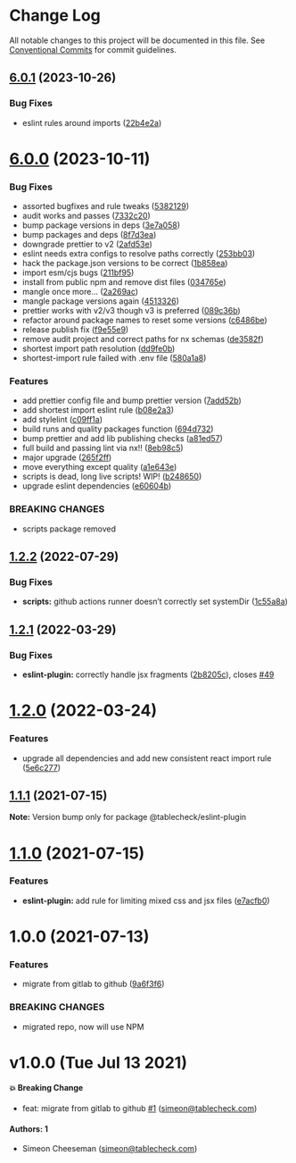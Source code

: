 # Change Log

All notable changes to this project will be documented in this file.
See [Conventional Commits](https://conventionalcommits.org) for commit guidelines.

## [6.0.1](https://github.com/tablecheck/frontend/compare/@tablecheck/eslint-plugin@6.0.0...@tablecheck/eslint-plugin@6.0.1) (2023-10-26)


### Bug Fixes

* eslint rules around imports ([22b4e2a](https://github.com/tablecheck/frontend/commit/22b4e2ae1a40928545e914f8dbba99b268ffe6a1))





# [6.0.0](https://github.com/tablecheck/frontend/compare/@tablecheck/eslint-plugin@1.2.2...@tablecheck/eslint-plugin@6.0.0) (2023-10-11)


### Bug Fixes

* assorted bugfixes and rule tweaks ([5382129](https://github.com/tablecheck/frontend/commit/5382129275d2ed5d6c619ab1863fc2b8316e3b97))
* audit works and passes ([7332c20](https://github.com/tablecheck/frontend/commit/7332c2004082c17c20bd39fb3813d32a37af83d6))
* bump package versions in deps ([3e7a058](https://github.com/tablecheck/frontend/commit/3e7a0584f2a4e984a47c0d2431a2f6c532c6f794))
* bump packages and deps ([8f7d3ea](https://github.com/tablecheck/frontend/commit/8f7d3eade57beb24affa283690e907251a2345c1))
* downgrade prettier to v2 ([2afd53e](https://github.com/tablecheck/frontend/commit/2afd53e06da958e7211daf14bf24a0053ab55dba))
* eslint needs extra configs to resolve paths correctly ([253bb03](https://github.com/tablecheck/frontend/commit/253bb035111fe5031b621c7cf651ca99ffb68a15))
* hack the package.json versions to be correct ([1b858ea](https://github.com/tablecheck/frontend/commit/1b858eab9ba0de977087116603e4c1890b6d2afe))
* import esm/cjs bugs ([211bf95](https://github.com/tablecheck/frontend/commit/211bf95c64851427f47c33767194278f8f57d7a6))
* install from public npm and remove dist files ([034765e](https://github.com/tablecheck/frontend/commit/034765e7128a1e9e6fe5970d7dac57c207d0a221))
* mangle once more… ([2a269ac](https://github.com/tablecheck/frontend/commit/2a269ac580d662e0f63b9a90e2df96bc67dcd52c))
* mangle package versions again ([4513326](https://github.com/tablecheck/frontend/commit/4513326b88ed15769a35790ba0b6fea9af3648a7))
* prettier works with v2/v3 though v3 is preferred ([089c36b](https://github.com/tablecheck/frontend/commit/089c36b1fbbfd4583ed58f6a9570ecc980139abc))
* refactor around package names to reset some versions ([c6486be](https://github.com/tablecheck/frontend/commit/c6486be9e6e0f6ff2c79c48be484f99417db39b4))
* release publish fix ([f9e55e9](https://github.com/tablecheck/frontend/commit/f9e55e9cf3651cad4fd1d79d18735b9cea70396b))
* remove audit project and correct paths for nx schemas ([de3582f](https://github.com/tablecheck/frontend/commit/de3582f500210a398df306866072c66e89ea9668))
* shortest import path resolution ([dd9fe0b](https://github.com/tablecheck/frontend/commit/dd9fe0b1bd90611483ad33a6a254f925deb023ae))
* shortest-import rule failed with .env file ([580a1a8](https://github.com/tablecheck/frontend/commit/580a1a8620ba6365a126a433a7809eada56c4074))


### Features

* add prettier config file and bump prettier version ([7add52b](https://github.com/tablecheck/frontend/commit/7add52bfa6ffdaa065df490c8320f8025579a0d6))
* add shortest import eslint rule ([b08e2a3](https://github.com/tablecheck/frontend/commit/b08e2a370b162a85e28a3340c1cfaac289b5b8f7))
* add stylelint ([c09ff1a](https://github.com/tablecheck/frontend/commit/c09ff1a07bda4d410ec2859be8d2a8ebc2fd80ae))
* build runs and quality packages function ([694d732](https://github.com/tablecheck/frontend/commit/694d7327828f54794a5f4d9f6b56c116adb967d2))
* bump prettier and add lib publishing checks ([a81ed57](https://github.com/tablecheck/frontend/commit/a81ed574359fa226ca13f824a0c46cb94e524b69))
* full build and passing lint via nx!! ([8eb98c5](https://github.com/tablecheck/frontend/commit/8eb98c51c72335db82550536acb35881958eea8c))
* major upgrade ([265f2ff](https://github.com/tablecheck/frontend/commit/265f2ffe33dd2afbd7c41ec261558a405a6eb67f))
* move everything except quality ([a1e643e](https://github.com/tablecheck/frontend/commit/a1e643eb8f2299623d070b56fc85e982dd088655))
* scripts is dead, long live scripts! WIP! ([b248650](https://github.com/tablecheck/frontend/commit/b2486506f43f40ed98a602e309fe3b58dcb845d5))
* upgrade eslint dependencies ([e60604b](https://github.com/tablecheck/frontend/commit/e60604bcf9e5389f51cbe0b828d95198ab78931a))


### BREAKING CHANGES

* scripts package removed





## [1.2.2](https://github.com/tablecheck/frontend/compare/@tablecheck/eslint-plugin@1.2.1...@tablecheck/eslint-plugin@1.2.2) (2022-07-29)


### Bug Fixes

* **scripts:** github actions runner doesn’t correctly set systemDir ([1c55a8a](https://github.com/tablecheck/frontend/commit/1c55a8aa1a6a2e241746b8ba79fc7b8b10521a29))





## [1.2.1](https://github.com/tablecheck/frontend/compare/@tablecheck/eslint-plugin@1.2.0...@tablecheck/eslint-plugin@1.2.1) (2022-03-29)


### Bug Fixes

* **eslint-plugin:** correctly handle jsx fragments ([2b8205c](https://github.com/tablecheck/frontend/commit/2b8205c25e323cdbf7f4c7e5e86f5b5280100a80)), closes [#49](https://github.com/tablecheck/frontend/issues/49)





# [1.2.0](https://github.com/tablecheck/frontend/compare/@tablecheck/eslint-plugin@1.1.1...@tablecheck/eslint-plugin@1.2.0) (2022-03-24)


### Features

* upgrade all dependencies and add new consistent react import rule ([5e6c277](https://github.com/tablecheck/frontend/commit/5e6c277cc49fe7bb95aa266dc06894afa2e53d58))





## [1.1.1](https://github.com/tablecheck/frontend/compare/@tablecheck/eslint-plugin@1.1.0...@tablecheck/eslint-plugin@1.1.1) (2021-07-15)

**Note:** Version bump only for package @tablecheck/eslint-plugin





# [1.1.0](https://github.com/tablecheck/frontend/compare/@tablecheck/eslint-plugin@1.0.0...@tablecheck/eslint-plugin@1.1.0) (2021-07-15)


### Features

* **eslint-plugin:** add rule for limiting mixed css and jsx files ([e7acfb0](https://github.com/tablecheck/frontend/commit/e7acfb0e46b0d78211547be0282cedc679a31500))





# 1.0.0 (2021-07-13)


### Features

* migrate from gitlab to github ([9a6f3f6](https://github.com/tablecheck/frontend/commit/9a6f3f6cd0c1b6f6eb1bce216aa0d3e66dede442))


### BREAKING CHANGES

* migrated repo, now will use NPM





# v1.0.0 (Tue Jul 13 2021)

#### 💥 Breaking Change

- feat: migrate from gitlab to github [#1](https://github.com/tablecheck/frontend/pull/1) (simeon@tablecheck.com)

#### Authors: 1

- Simeon Cheeseman (simeon@tablecheck.com)
